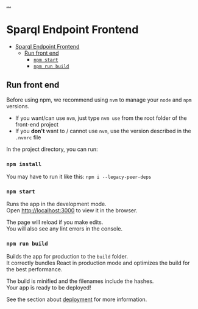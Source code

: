 [...](../README.md)

# Sparql Endpoint Frontend

- [Sparql Endpoint Frontend](#sparql-endpoint-frontend)
  - [Run front end](#run-front-end)
    - [`npm start`](#npm-start)
    - [`npm run build`](#npm-run-build)

## Run front end

Before using npm, we recommend using `nvm` to manage your `node` and `npm` versions.

- If you want/can use `nvm`, just type `nvm use` from the root folder of the front-end project
- If you **don't** want to / cannot use `nvm`, use the version described in the `.nvmrc` file

In the project directory, you can run:

### `npm install`

You may have to run it like this: `npm i --legacy-peer-deps`

### `npm start`

Runs the app in the development mode.\
Open [http://localhost:3000](http://localhost:3000) to view it in the browser.

The page will reload if you make edits.\
You will also see any lint errors in the console.

### `npm run build`

Builds the app for production to the `build` folder.\
It correctly bundles React in production mode and optimizes the build for the best performance.

The build is minified and the filenames include the hashes.\
Your app is ready to be deployed!

See the section about [deployment](https://facebook.github.io/create-react-app/docs/deployment) for more information.
